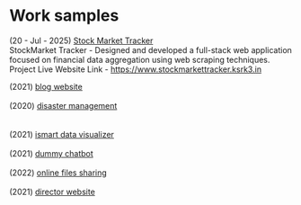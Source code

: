 # Work samples
 (20 - Jul - 2025)  [Stock Market Tracker](https://github.com/kvvsatyaravi/stockmarketTracker) <br> 
StockMarket Tracker - Designed and developed a full-stack web application focused on financial data aggregation using web
scraping techniques.
Project Live Website Link - https://www.stockmarkettracker.ksrk3.in <br>
 
(2021) [blog website](fri3ndzz.md)<br><br> 
(2020) [disaster management](disastermanagement.md)<br> <br>  
(2021) [ismart data visualizer](ismartdatavisualizer.md)<br><br> 
(2021) [dummy chatbot](dummychatbot.md)<br><br> 
(2022) [online files sharing](filesshare.md)<br> <br> 
(2021) [director website](director.md) 
